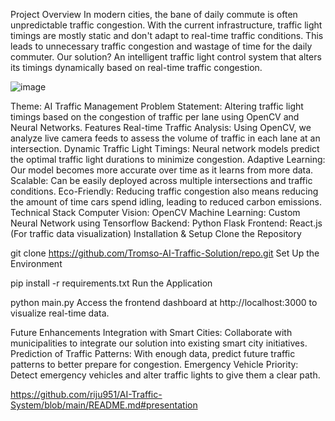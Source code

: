 Project Overview
In modern cities, the bane of daily commute is often unpredictable traffic congestion. With the current infrastructure, traffic light timings are mostly static and don't adapt to real-time traffic conditions. This leads to unnecessary traffic congestion and wastage of time for the daily commuter. Our solution? An intelligent traffic light control system that alters its timings dynamically based on real-time traffic congestion.

![image](https://github.com/user-attachments/assets/dc2b1a4e-fa15-4552-b5d7-01757393edb0)


Theme: AI Traffic Management
Problem Statement: Altering traffic light timings based on the congestion of traffic per lane using OpenCV and Neural Networks.
Features
Real-time Traffic Analysis: Using OpenCV, we analyze live camera feeds to assess the volume of traffic in each lane at an intersection.
Dynamic Traffic Light Timings: Neural network models predict the optimal traffic light durations to minimize congestion.
Adaptive Learning: Our model becomes more accurate over time as it learns from more data.
Scalable: Can be easily deployed across multiple intersections and traffic conditions.
Eco-Friendly: Reducing traffic congestion also means reducing the amount of time cars spend idling, leading to reduced carbon emissions.
Technical Stack
Computer Vision: OpenCV
Machine Learning: Custom Neural Network using Tensorflow
Backend: Python Flask
Frontend: React.js (For traffic data visualization)
Installation & Setup
Clone the Repository

git clone https://github.com/Tromso-AI-Traffic-Solution/repo.git
Set Up the Environment

pip install -r requirements.txt
Run the Application

python main.py
Access the frontend dashboard at http://localhost:3000 to visualize real-time data.

Future Enhancements
Integration with Smart Cities: Collaborate with municipalities to integrate our solution into existing smart city initiatives.
Prediction of Traffic Patterns: With enough data, predict future traffic patterns to better prepare for congestion.
Emergency Vehicle Priority: Detect emergency vehicles and alter traffic lights to give them a clear path.

https://github.com/riju951/AI-Traffic-System/blob/main/README.md#presentation
